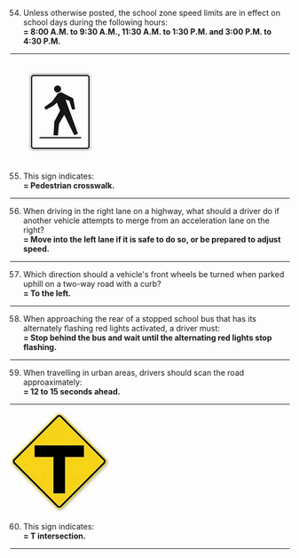 54. Unless otherwise posted, the school zone speed limits are in effect on school days during the following hours:  
    **= 8:00 A.M. to 9:30 A.M., 11:30 A.M. to 1:30 P.M. and 3:00 P.M. to 4:30 P.M.**
---
![Pedestrian crosswalk](https://github.com/tamunoWoks/drivers_assessment/blob/main/images/pedestrian_crossway.jfif)  

55. This sign indicates:  
    **= Pedestrian crosswalk.**
---
56. When driving in the right lane on a highway, what should a driver do if another vehicle attempts to merge from an acceleration lane on the right?  
    **= Move into the left lane if it is safe to do so, or be prepared to adjust speed.**
---
57. Which direction should a vehicle's front wheels be turned when parked uphill on a two-way road with a curb?  
    **= To the left.**
---
58. When approaching the rear of a stopped school bus that has its alternately flashing red lights activated, a driver must:  
    **= Stop behind the bus and wait until the alternating red lights stop flashing.**
---
59. When travelling in urban areas, drivers should scan the road approaximately:    
    **= 12 to 15 seconds ahead.**  
---
![T intersection](https://github.com/tamunoWoks/drivers_assessment/blob/main/images/T_intersection.jfif)

60. This sign indicates:  
    **= T intersection.**
---
